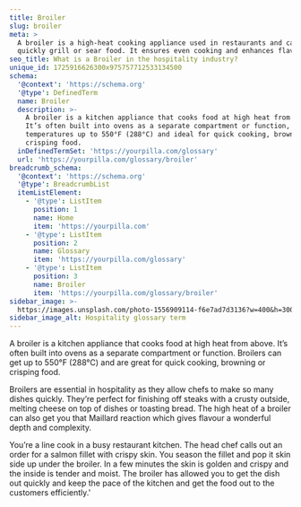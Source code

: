 ```yaml
---
title: Broiler
slug: broiler
meta: >
  A broiler is a high-heat cooking appliance used in restaurants and cafes to
  quickly grill or sear food. It ensures even cooking and enhances flavour.
seo_title: What is a Broiler in the hospitality industry?
unique_id: 1725916626300x975757712533134500
schema:
  '@context': 'https://schema.org'
  '@type': DefinedTerm
  name: Broiler
  description: >-
    A broiler is a kitchen appliance that cooks food at high heat from above.
    It’s often built into ovens as a separate compartment or function, reaching
    temperatures up to 550°F (288°C) and ideal for quick cooking, browning, or
    crisping food.
  inDefinedTermSet: 'https://yourpilla.com/glossary'
  url: 'https://yourpilla.com/glossary/broiler'
breadcrumb_schema:
  '@context': 'https://schema.org'
  '@type': BreadcrumbList
  itemListElement:
    - '@type': ListItem
      position: 1
      name: Home
      item: 'https://yourpilla.com'
    - '@type': ListItem
      position: 2
      name: Glossary
      item: 'https://yourpilla.com/glossary'
    - '@type': ListItem
      position: 3
      name: Broiler
      item: 'https://yourpilla.com/glossary/broiler'
sidebar_image: >-
  https://images.unsplash.com/photo-1556909114-f6e7ad7d3136?w=400&h=300&fit=crop&auto=format
sidebar_image_alt: Hospitality glossary term
---
```

A broiler is a kitchen appliance that cooks food at high heat from above. It’s often built into ovens as a separate compartment or function. Broilers can get up to 550°F (288°C) and are great for quick cooking, browning or crisping food.

Broilers are essential in hospitality as they allow chefs to make so many dishes quickly. They’re perfect for finishing off steaks with a crusty outside, melting cheese on top of dishes or toasting bread. The high heat of a broiler can also get you that Maillard reaction which gives flavour a wonderful depth and complexity.

You’re a line cook in a busy restaurant kitchen. The head chef calls out an order for a salmon fillet with crispy skin. You season the fillet and pop it skin side up under the broiler. In a few minutes the skin is golden and crispy and the inside is tender and moist. The broiler has allowed you to get the dish out quickly and keep the pace of the kitchen and get the food out to the customers efficiently.'
